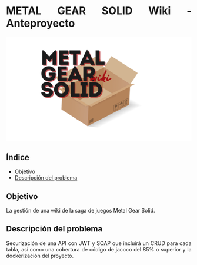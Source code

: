 <div align="justify">

# METAL GEAR SOLID Wiki - Anteproyecto

<div align="center">
<img src="../img/logo.png">
</div>

## Índice
- [Objetivo](#index01)
- [Descripción del problema](#index02)

## Objetivo <a name="index01"></a>

La gestión de una wiki de la saga de juegos Metal Gear Solid.

## Descripción del problema <a name="index02"></a>

Securización de una API con JWT y SOAP que incluirá un CRUD para cada tabla, así como una cobertura de código de jacoco del 85% o superior y la dockerización del proyecto.


</div>
